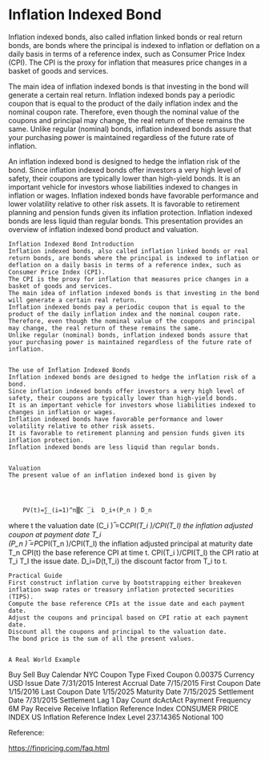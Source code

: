 # Inflation Indexed Bond 

Inflation indexed bonds, also called inflation linked bonds or real return bonds, are bonds where the principal is indexed to inflation or deflation on a daily basis in terms of a reference index, such as Consumer Price Index (CPI). The CPI is the proxy for inflation that measures price changes in a basket of goods and services. 

The main idea of inflation indexed bonds is that investing in the bond will generate a certain real return. Inflation indexed bonds pay a periodic coupon that is equal to the product of the daily inflation index and the nominal coupon rate. Therefore, even though the nominal value of the coupons and principal may change, the real return of these remains the same. Unlike regular (nominal) bonds, inflation indexed bonds assure that your purchasing power is maintained regardless of the future rate of inflation. 

An inflation indexed bond is designed to hedge the inflation risk of the bond. Since inflation indexed bonds offer investors a very high level of safety, their coupons are typically lower than high-yield bonds. It is an important vehicle for investors whose liabilities indexed to changes in inflation or wages. Inflation indexed bonds have favorable performance and lower volatility relative to other risk assets. It is favorable to retirement planning and pension funds given its inflation protection. Inflation indexed bonds are less liquid than regular bonds. This presentation provides an overview of inflation indexed bond product and valuation. 


	Inflation Indexed Bond Introduction
	Inflation indexed bonds, also called inflation linked bonds or real return bonds, are bonds where the principal is indexed to inflation or deflation on a daily basis in terms of a reference index, such as Consumer Price Index (CPI).
	The CPI is the proxy for inflation that measures price changes in a basket of goods and services.
	The main idea of inflation indexed bonds is that investing in the bond will generate a certain real return.
	Inflation indexed bonds pay a periodic coupon that is equal to the product of the daily inflation index and the nominal coupon rate.
	Therefore, even though the nominal value of the coupons and principal may change, the real return of these remains the same.
	Unlike regular (nominal) bonds, inflation indexed bonds assure that your purchasing power is maintained regardless of the future rate of inflation.


	The use of Inflation Indexed Bonds
	Inflation indexed bonds are designed to hedge the inflation risk of a bond.
	Since inflation indexed bonds offer investors a very high level of safety, their coupons are typically lower than high-yield bonds.
	It is an important vehicle for investors whose liabilities indexed to changes in inflation or wages.
	Inflation indexed bonds have favorable performance and lower volatility relative to other risk assets.
	It is favorable to retirement planning and pension funds given its inflation protection.
	Inflation indexed bonds are less liquid than regular bonds.


	Valuation
	The present value of an inflation indexed bond is given by

	 


 		PV(t)=∑_(i=1)^n▒C ̅_i  D_i+(P_n ) ̅D_n
where
	t	the valuation date
	(C_i ) ̅=C*CPI(T_i )/CPI(T_I)	the inflation adjusted coupon at payment  date T_i                      
	(P_n ) ̅=P*CPI(T_n )/CPI(T_I)	the inflation adjusted principal at maturity date T_n
	CPI(t)	the base reference CPI at time t.
	CPI(T_i )/CPI(T_I)	the CPI ratio at T_i
	T_I	the issue date.
	D_i=D(t,T_i)	the discount factor from T_i to t.


	Practical Guide
	First construct inflation curve by bootstrapping either breakeven inflation swap rates or treasury inflation protected securities (TIPS).
	Compute the base reference CPIs at the issue date and each payment date.
	Adjust the coupons and principal based on CPI ratio at each payment date.
	Discount all the coupons and principal to the valuation date.
	The bond price is the sum of all the present values.


	A Real World Example

Buy Sell	Buy
Calendar	NYC
Coupon Type	Fixed
Coupon	0.00375
Currency	USD
Issue Date	7/31/2015
Interest Accrual Date	7/15/2015
First Coupon Date	1/15/2016
Last Coupon Date	1/15/2025
Maturity Date	7/15/2025
Settlement Date	7/31/2015
Settlement Lag	1
Day Count	dcActAct
Payment Frequency	6M
Pay Receive	Receive
Inflation Reference Index	CONSUMER PRICE INDEX US
Inflation Reference Index Level	237.14365
Notional	100



Reference:

https://finpricing.com/faq.html
